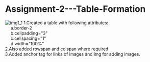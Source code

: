 # Assignment-2---Table-Formation
![img1_1](https://github.com/yadnika10/Assignment-2---Table-Formation/assets/122971264/533fb6d1-eeb9-4b65-aed4-b8d3b0b83469)
1.Created a table with following attributes:<br>
    &emsp; a.border-2 <br>
    &emsp; b.cellpadding="3" <br>
    &emsp; c.cellspacing="1" <br>
    &emsp; d.width="100%" <br>
2.Also added rowspan and colspan where required<br>
3.Added anchor tag for links of images and img for adding images.
